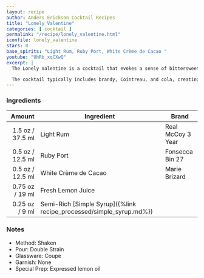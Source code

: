 ```yaml
---
layout: recipe
author: Anders Erickson Cocktail Recipes
title: "Lonely Valentine"
categories: [ cocktail ]
permalink: "/recipe/lonely_valentine.html"
iconfile: lonely_valentine
stars: 0
base_spirits: "Light Rum, Ruby Port, White Crème de Cacao "
youtube: "UhRb_xqCXwQ"
excerpt: |
  The Lonely Valentine is a cocktail that evokes a sense of bittersweet nostalgia. It's a complex blend of flavors that balances sweetness with bitterness, and warmth with tartness.<br /><br />

  The cocktail typically includes brandy, Cointreau, and cola, creating a rich and flavorful drink. The brandy provides warmth and complexity, while the Cointreau adds citrus notes and sweetness. The cola adds a touch of sweetness and a unique flavor profile.
---
```


### Ingredients

|  Amount | Ingredient                                                | Brand             |
| ------: | --------------------------------------------------------- | ----------------- |
|  1.5 oz / 37.5 ml | Light Rum                                                 | Real McCoy 3 Year |
|  0.5 oz / 12.5 ml | Ruby Port                                                 | Fonsecca Bin 27   |
|  0.5 oz / 12.5 ml | White Crème de Cacao                                      | Marie Brizard     |
| 0.75 oz / 19 ml | Fresh Lemon Juice                                         |
| 0.25 oz / 9 ml | Semi-Rich [Simple Syrup]({%link recipe_processed/simple_syrup.md%}) |

### Notes

- Method: Shaken
- Pour: Double Strain
- Glassware: Coupe
- Garnish: None
- Special Prep: Expressed lemon oil
